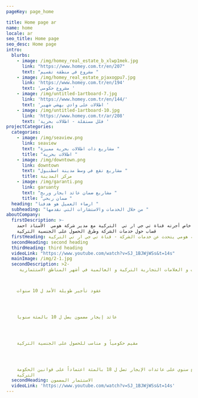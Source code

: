 ```yaml
---
pageKey: page_home

title: Home page ar
name: home
locale: ar
seo_title: Home page
seo_desc: Home page
intro:
  blurbs:
    - image: /img/homey_real_estate_b_xlwp1mek.jpg
      link: "https://www.homey.com.tr/en/207"
      text: "مشروع في منطقة تقسيم "
    - image: /img/homey_real_estate_pjaxogpu7.jpg
      link: 'https://www.homey.com.tr/en/194'
      text: 'مشروع حكومي '
    - image: /img/untitled-1artboard-7.jpg
      link: 'https://www.homey.com.tr/en/144/'
      text: 'اطلالات على وادي بهشي شهير '
    - image: /img/untitled-1artboard-10.jpg
      link: 'https://www.homey.com.tr/ar/208'
      text: 'فلل مستقلة - اطلالات بحرية '
projectCategories:
  categories:
    - image: /img/seaview.png
      link: seaview
      text: "مشاريع ذات اطلالات بحرية مميزة "
      title: "اطلالات بحرية "
    - image: /img/downtown.png
      link: downtown
      text: "مشاريع تقع في وسط مدينة اسطنبول "
      title: مركز المدينة
    - image: /img/garanti.png
      link: garuanty
      text: "مشاريع ضمان عائد ايجار وربح "
      title: "ضمان ربحي "
  heading: "ارضاء العميل هو هدفنا "
  subheading: "من خلال الخدمات والاستشارات التي نقدمها "
aboutCompany:
  firstDescription: >-
    في لقاء خاص أجرته قناة تي جي ار تي  التركية مع مدير شركة هومي  الأستاذ احمد
    قصاب حول خدمات الشركة وطرق الحصول على الجنسية التركية
  firstHeading: مدير شركة هومي يتحدث عن خدمات الشركة - قناة تي جي ار تي التركية
  secondHeading: second heading
  thirdHeading: third heading
  videoLink: "https://www.youtube.com/watch?v=SJ_1BJWjWSs&t=14s"
  mainImage: /img/2-1.jpg
  secondDescription: >2-
     تملك محل تجاري مؤجر لأهم الماركات و العلامات التجارية التركية و العالمية في أشهر المناطق الاستثمارية 



    عقود تأجير طويلة الأمد ل 10 سنوات 




    عائد إيجار مضمون يصل ل 10 بالمئة سنويا 




    مقيم حكومياً و مناسب للحصول على الجنسية التركية 




    ارتفاع سنوي على عائدات الإيجار تصل ل 18 بالمئة اعتماداً على قوانين الحكومة
    التركية
  secondHeading: الاستثمار المضمون
  videoLink: 'https://www.youtube.com/watch?v=SJ_1BJWjWSs&t=14s'
---
```


